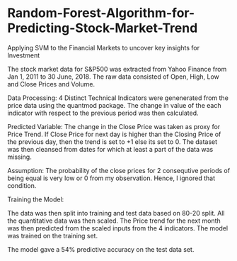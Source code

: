 # Random-Forest-Algorithm-for-Predicting-Stock-Market-Trend
Applying SVM to the Financial Markets to uncover key insights for Investment

The stock market data for S&P500 was extracted from Yahoo Finance from Jan 1, 2011 to 30 June, 2018. The raw data consisted of Open, High, Low and Close Prices and Volume.

Data Processing: 4 Distinct Technical Indicators were genenerated from the price data using the quantmod package. The change in value of the each indicator with respect to the previous period was then calculated.

Predicted Variable: The change in the Close Price was taken as proxy for Price Trend. If Close Price for next day is higher than the Closing Price of the previous day, then the trend is set to +1 else its set to 0. The dataset was then cleansed from dates for which at least a part of the data was missing.

Assumption: The probability of the close prices for 2 consequtive periods of being equal is very low or 0 from my observation. Hence, I ignored that condition.

Training the Model:

The data was then split into training and test data based on 80-20 split. All the quantitative data was then scaled. The Price trend for the next month was then predicted from the scaled inputs from the 4 indicators. The model was trained on the training set.

The model gave a 54% predictive accuracy on the test data set.
